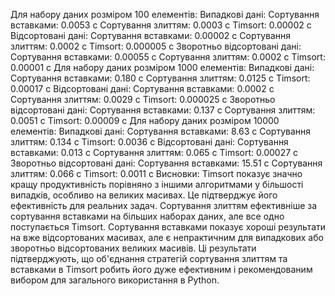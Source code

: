 Для набору даних розміром 100 елементів:
Випадкові дані:
Сортування вставками: 0.0053 с
Сортування злиттям: 0.0003 с
Timsort: 0.00002 с
Відсортовані дані:
Сортування вставками: 0.00002 с
Сортування злиттям: 0.0002 с
Timsort: 0.000005 с
Зворотньо відсортовані дані:
Сортування вставками: 0.00055 с
Сортування злиттям: 0.0002 с
Timsort: 0.00001 с
Для набору даних розміром 1000 елементів:
Випадкові дані:
Сортування вставками: 0.180 с
Сортування злиттям: 0.0125 с
Timsort: 0.00017 с
Відсортовані дані:
Сортування вставками: 0.0002 с
Сортування злиттям: 0.0029 с
Timsort: 0.000025 с
Зворотньо відсортовані дані:
Сортування вставками: 0.137 с
Сортування злиттям: 0.0051 с
Timsort: 0.00009 с
Для набору даних розміром 10000 елементів:
Випадкові дані:
Сортування вставками: 8.63 с
Сортування злиттям: 0.134 с
Timsort: 0.0036 с
Відсортовані дані:
Сортування вставками: 0.013 с
Сортування злиттям: 0.065 с
Timsort: 0.00027 с
Зворотньо відсортовані дані:
Сортування вставками: 15.51 с
Сортування злиттям: 0.066 с
Timsort: 0.0011 с
Висновки:
Timsort показує значно кращу продуктивність порівняно з іншими алгоритмами у більшості випадків, особливо на великих масивах. Це підтверджує його ефективність для реальних задач.
Сортування злиттям ефективніше за сортування вставками на більших наборах даних, але все одно поступається Timsort.
Сортування вставками показує хороші результати на вже відсортованих масивах, але є непрактичним для випадкових або зворотньо відсортованих великих масивів.
Ці результати підтверджують, що об'єднання стратегій сортування злиттям та вставками в Timsort робить його дуже ефективним і рекомендованим вибором для загального використання в Python. ​
